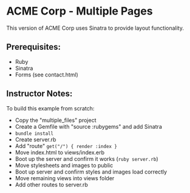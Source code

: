 # ACME Corp - Multiple Pages

This version of ACME Corp uses Sinatra to provide layout functionality.

## Prerequisites:

* Ruby
* Sinatra
* Forms (see contact.html)

## Instructor Notes:

To build this example from scratch:

* Copy the "multiple_files" project
* Create a Gemfile with "source :rubygems" and add Sinatra
* `bundle install`
* Create server.rb
* Add "route" `get("/") { render :index }`
* Move index.html to views/index.erb
* Boot up the server and confirm it works (`ruby server.rb`)
* Move stylesheets and images to public
* Boot up server and confirm styles and images load correctly
* Move remaining views into views folder
* Add other routes to server.rb
